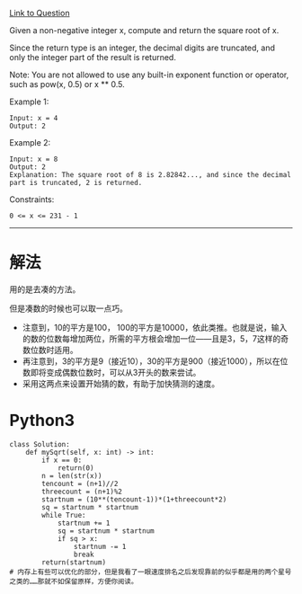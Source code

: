 [Link to Question](https://leetcode.com/explore/interview/card/top-interview-questions-medium/113/math/819/)




Given a non-negative integer x, compute and return the square root of x.

Since the return type is an integer, the decimal digits are truncated, and only the integer part of the result is returned.

Note: You are not allowed to use any built-in exponent function or operator, such as pow(x, 0.5) or x ** 0.5.

 

Example 1:
```
Input: x = 4
Output: 2
```
Example 2:
```
Input: x = 8
Output: 2
Explanation: The square root of 8 is 2.82842..., and since the decimal part is truncated, 2 is returned.
 ```

Constraints:
```
0 <= x <= 231 - 1
```

-----
# 解法
用的是去凑的方法。

但是凑数的时候也可以取一点巧。

- 注意到，10的平方是100， 100的平方是10000，依此类推。也就是说，输入的数的位数每增加两位，所需的平方根会增加一位——且是3，5，7这样的奇数位数时适用。
- 再注意到，3的平方是9（接近10），30的平方是900（接近1000），所以在位数即将变成偶数位数时，可以从3开头的数来尝试。
- 采用这两点来设置开始猜的数，有助于加快猜测的速度。

# Python3
```python3
class Solution:
    def mySqrt(self, x: int) -> int:
        if x == 0:
            return(0)
        n = len(str(x))
        tencount = (n+1)//2
        threecount = (n+1)%2
        startnum = (10**(tencount-1))*(1+threecount*2)
        sq = startnum * startnum
        while True:
            startnum += 1
            sq = startnum * startnum
            if sq > x:
                startnum -= 1
                break
        return(startnum)
# 内存上有些可以优化的部分，但是我看了一眼速度排名之后发现靠前的似乎都是用的两个星号之类的……那就不如保留原样，方便你阅读。

```